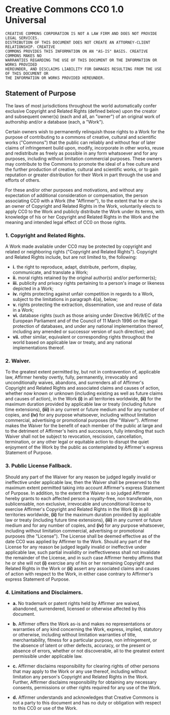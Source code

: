 Creative Commons CC0 1.0 Universal
=================================

    CREATIVE COMMONS CORPORATION IS NOT A LAW FIRM AND DOES NOT PROVIDE LEGAL SERVICES.
    DISTRIBUTION OF THIS DOCUMENT DOES NOT CREATE AN ATTORNEY-CLIENT RELATIONSHIP. CREATIVE
    COMMONS PROVIDES THIS INFORMATION ON AN "AS-IS" BASIS. CREATIVE COMMONS MAKES NO
    WARRANTIES REGARDING THE USE OF THIS DOCUMENT OR THE INFORMATION OR WORKS PROVIDED
    HEREUNDER, AND DISCLAIMS LIABILITY FOR DAMAGES RESULTING FROM THE USE OF THIS DOCUMENT OR
    THE INFORMATION OR WORKS PROVIDED HEREUNDER.

## Statement of Purpose

The laws of most jurisdictions throughout the world automatically confer
exclusive Copyright and Related Rights (defined below) upon the creator and
subsequent owner(s) (each and all, an "owner") of an original work of
authorship and/or a database (each, a "Work").

Certain owners wish to permanently relinquish those rights to a Work for the
purpose of contributing to a commons of creative, cultural and scientific works
("Commons") that the public can reliably and without fear of later claims of
infringement build upon, modify, incorporate in other works, reuse and
redistribute as freely as possible in any form whatsoever and for any purposes,
including without limitation commercial purposes.  These owners may contribute
to the Commons to promote the ideal of a free culture and the further
production of creative, cultural and scientific works, or to gain reputation or
greater distribution for their Work in part through the use and efforts of
others.

For these and/or other purposes and motivations, and without any expectation of
additional consideration or compensation, the person associating CC0 with a
Work (the "Affirmer"), to the extent that he or she is an owner of Copyright
and Related Rights in the Work, voluntarily elects to apply CC0 to the Work and
publicly distribute the Work under its terms, with knowledge of his or her
Copyright and Related Rights in the Work and the meaning and intended legal
effect of CC0 on those rights.

### 1. Copyright and Related Rights.

A Work made available under CC0 may be protected by copyright and related or
neighboring rights ("Copyright and Related Rights"). Copyright and Related
Rights include, but are not limited to, the following:

*   **i.** the right to reproduce, adapt, distribute, perform, display,
           communicate, and translate a Work;
*  **ii.** moral rights retained by the original author(s) and/or performer(s);
* **iii.** publicity and privacy rights pertaining to a person's image or
           likeness depicted in a Work;
*  **iv.** rights protecting against unfair competition in regards to a Work,
           subject to the limitations in paragraph 4(a), below;
*   **v.** rights protecting the extraction, dissemination, use and reuse of
           data in a Work;
*  **vi.** database rights (such as those arising under Directive 96/9/EC of the
           European Parliament and of the Council of 11 March 1996 on the legal
           protection of databases, and under any national implementation thereof,
           including any amended or successor version of such directive); and
* **vii.** other similar, equivalent or corresponding rights throughout the
           world based on applicable law or treaty, and any national implementations
           thereof.

### 2. Waiver.

To the greatest extent permitted by, but not in contravention of, applicable
law, Affirmer hereby overtly, fully, permanently, irrevocably and
unconditionally waives, abandons, and surrenders all of Affirmer's Copyright and
Related Rights and associated claims and causes of action, whether now known or
unknown (including existing as well as future claims and causes of action), in
the Work **(i)** in all territories worldwide, **(ii)** for the maximum duration
provided by applicable law or treaty (including future time extensions),
**(iii)** in any current or future medium and for any number of copies, and
**(iv)** for any purpose whatsoever, including without limitation commercial,
advertising or promotional purposes (the "Waiver"). Affirmer makes the Waiver
for the benefit of each member of the public at large and to the detriment of
Affirmer's heirs and successors, fully intending that such Waiver shall not be
subject to revocation, rescission, cancellation, termination, or any other legal
or equitable action to disrupt the quiet enjoyment of the Work by the public as
contemplated by Affirmer's express Statement of Purpose.

### 3. Public License Fallback.

Should any part of the Waiver for any reason be judged legally invalid or
ineffective under applicable law, then the Waiver shall be preserved to the
maximum extent permitted taking into account Affirmer's express Statement of
Purpose. In addition, to the extent the Waiver is so judged Affirmer hereby
grants to each affected person a royalty-free, non transferable, non
sublicensable, non exclusive, irrevocable and unconditional license to exercise
Affirmer's Copyright and Related Rights in the Work **(i)** in all territories
worldwide, **(ii)** for the maximum duration provided by applicable law or
treaty (including future time extensions), **(iii)** in any current or future
medium and for any number of copies, and **(iv)** for any purpose whatsoever,
including without limitation commercial, advertising or promotional purposes
(the "License"). The License shall be deemed effective as of the date CC0 was
applied by Affirmer to the Work. Should any part of the License for any reason
be judged legally invalid or ineffective under applicable law, such partial
invalidity or ineffectiveness shall not invalidate the remainder of the License,
and in such case Affirmer hereby affirms that he or she will not **(i)**
exercise any of his or her remaining Copyright and Related Rights in the Work or
**(ii)** assert any associated claims and causes of action with respect to the
Work, in either case contrary to Affirmer's express Statement of Purpose.

### 4. Limitations and Disclaimers.

* **a.** No trademark or patent rights held by Affirmer are waived, abandoned,
         surrendered, licensed or otherwise affected by this document.

* **b.** Affirmer offers the Work as-is and makes no representations or
         warranties of any kind concerning the Work, express, implied, statutory or
         otherwise, including without limitation warranties of title, merchantability,
         fitness for a particular purpose, non infringement, or the absence of latent
         or other defects, accuracy, or the present or absence of errors, whether or
         not discoverable, all to the greatest extent permissible under applicable law.

* **c.** Affirmer disclaims responsibility for clearing rights of other persons
         that may apply to the Work or any use thereof, including without limitation
         any person's Copyright and Related Rights in the Work. Further, Affirmer
         disclaims responsibility for obtaining any necessary consents, permissions or
         other rights required for any use of the Work.

* **d.** Affirmer understands and acknowledges that Creative Commons is not a
         party to this document and has no duty or obligation with respect to this CC0
         or use of the Work.

